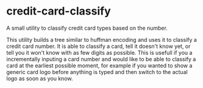 credit-card-classify
====================

A small utility to classify credit card types based on the number.

This utility builds a tree similar to huffman encoding and uses it to classify a credit card number.  It is able to classify a card, tell it doesn't know yet, or tell you it won't know with as few digits as possible.  This is usefull if you a incrementally inputing a card number and would like to be able to classify a card at the earliest possible moment, for example if you wanted to show a generic card logo before anything is typed and then switch to the actual logo as soon as you know.
